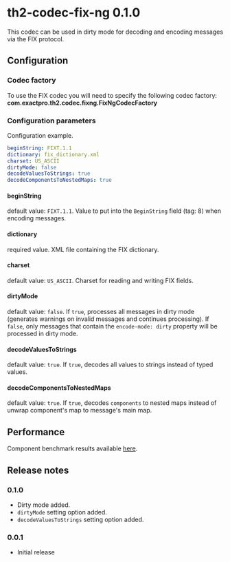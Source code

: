 # th2-codec-fix-ng 0.1.0

This codec can be used in dirty mode for decoding and encoding messages via the FIX protocol.

## Configuration

### Codec factory

To use the FIX codec you will need to specify the following codec factory:
**com.exactpro.th2.codec.fixng.FixNgCodecFactory**

### Configuration parameters
Configuration example.
```yaml
beginString: FIXT.1.1
dictionary: fix_dictionary.xml
charset: US_ASCII
dirtyMode: false
decodeValuesToStrings: true
decodeComponentsToNestedMaps: true
```

#### beginString
default value: `FIXT.1.1`. Value to put into the `BeginString` field (tag: 8) when encoding messages.

#### dictionary
required value. XML file containing the FIX dictionary.

#### charset
default value: `US_ASCII`. Charset for reading and writing FIX fields.

#### dirtyMode
default value: `false`. If `true`, processes all messages in dirty mode (generates warnings on invalid messages and continues processing). If `false`, only messages that contain the `encode-mode: dirty` property will be processed in dirty mode.

#### decodeValuesToStrings
default value: `true`. If `true`, decodes all values to strings instead of typed values.

#### decodeComponentsToNestedMaps
default value: `true`. If `true`, decodes `components` to nested maps instead of unwrap component's map to message's main map.

## Performance
Component benchmark results available [here](docs/benchmarks/jmh-benchmark.md).

## Release notes
### 0.1.0
  + Dirty mode added. 
  + `dirtyMode` setting option added.
  + `decodeValuesToStrings` setting option added.

### 0.0.1
  + Initial release